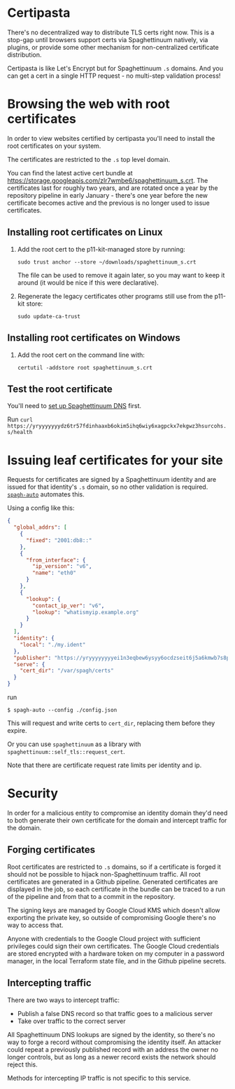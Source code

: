 # Certipasta

There's no decentralized way to distribute TLS certs right now. This is a stop-gap until browsers support certs via Spaghettinuum natively, via plugins, or provide some other mechanism for non-centralized certificate distribution.

Certipasta is like Let's Encrypt but for Spaghettinuum `.s` domains. And you can get a cert in a single HTTP request - no multi-step validation process!

# Browsing the web with root certificates

In order to view websites certified by certipasta you'll need to install the root certificates on your system.

The certificates are restricted to the `.s` top level domain.

You can find the latest active cert bundle at <https://storage.googleapis.com/zlr7wmbe6/spaghettinuum_s.crt>. The certificates last for roughly two years, and are rotated once a year by the repository pipeline in early January - there's one year before the new certificate becomes active and the previous is no longer used to issue certificates.

## Installing root certificates on Linux

1. Add the root cert to the p11-kit-managed store by running:

   ```
   sudo trust anchor --store ~/downloads/spaghettinuum_s.crt
   ```

   The file can be used to remove it again later, so you may want to keep it around (it would be nice if this were declarative).

2. Regenerate the legacy certificates other programs still use from the p11-kit store:

   ```
   sudo update-ca-trust
   ```

## Installing root certificates on Windows

1. Add the root cert on the command line with:

   ```
   certutil -addstore root spaghettinuum_s.crt
   ```

## Test the root certificate

You'll need to [set up Spaghettinuum DNS](https://github.com/andrewbaxter/spaghettinuum/blob/master/readme/guide_browse.md) first.

Run `curl https://yryyyyyyydz6tr57fdinhaaxb6okim5ihq6wiy6xagpckx7ekgwz3hsurcohs.s/health`

# Issuing leaf certificates for your site

Requests for certificates are signed by a Spaghettinuum identity and are issued for that identity's `.s` domain, so no other validation is required. [`spagh-auto`](https://github.com/andrewbaxter/spaghettinuum) automates this.

Using a config like this:

```json
{
  "global_addrs": [
    {
      "fixed": "2001:db8::"
    },
    {
      "from_interface": {
        "ip_version": "v6",
        "name": "eth0"
      }
    },
    {
      "lookup": {
        "contact_ip_ver": "v6",
        "lookup": "whatismyip.example.org"
      }
    }
  ],
  "identity": {
    "local": "./my.ident"
  },
  "publisher": "https://yryyyyyyyyei1n3eqbew6ysyy6ocdzseit6j5a6kmwb7s8puxmpcwmingf67r.s",
  "serve": {
    "cert_dir": "/var/spagh/certs"
  }
}
```

run

```
$ spagh-auto --config ./config.json
```

This will request and write certs to `cert_dir`, replacing them before they expire.

Or you can use `spaghettinuum` as a library with `spaghettinuum::self_tls::request_cert`.

Note that there are certificate request rate limits per identity and ip.

# Security

In order for a malicious entity to compromise an identity domain they'd need to both generate their own certificate for the domain and intercept traffic for the domain.

## Forging certificates

Root certificates are restricted to `.s` domains, so if a certificate is forged it should not be possible to hijack non-Spaghettinuum traffic. All root certificates are generated in a Github pipeline. Generated certificates are displayed in the job, so each certificate in the bundle can be traced to a run of the pipeline and from that to a commit in the repository.

The signing keys are managed by Google Cloud KMS which doesn't allow exporting the private key, so outside of compromising Google there's no way to access that.

Anyone with credentials to the Google Cloud project with sufficient privileges could sign their own certificates. The Google Cloud credentials are stored encrypted with a hardware token on my computer in a password manager, in the local Terraform state file, and in the Github pipeline secrets.

## Intercepting traffic

There are two ways to intercept traffic:

- Publish a false DNS record so that traffic goes to a malicious server
- Take over traffic to the correct server

All Spaghettinuum DNS lookups are signed by the identity, so there's no way to forge a record without compromising the identity itself. An attacker could repeat a previously published record with an address the owner no longer controls, but as long as a newer record exists the network should reject this.

Methods for intercepting IP traffic is not specific to this service.

